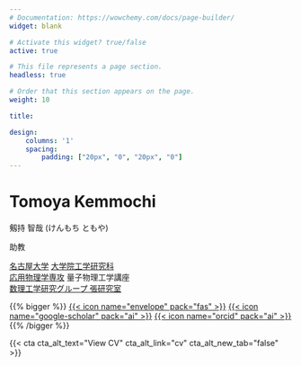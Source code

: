 ```yaml
---
# Documentation: https://wowchemy.com/docs/page-builder/
widget: blank

# Activate this widget? true/false
active: true

# This file represents a page section.
headless: true

# Order that this section appears on the page.
weight: 10

title: 

design:
    columns: '1'
    spacing:
        padding: ["20px", "0", "20px", "0"]
---
```


# Tomoya Kemmochi


剱持 智哉 (けんもち ともや)

助教

[名古屋大学](http://www.nagoya-u.ac.jp/) [大学院工学研究科](http://www.engg.nagoya-u.ac.jp/)  
[応用物理学専攻](http://www.ap.pse.nagoya-u.ac.jp/) 量子物理工学講座  
[数理工学研究グループ 張研究室](http://na.nuap.nagoya-u.ac.jp/)


{{% bigger %}}
[{{< icon name="envelope" pack="fas" >}}](#contact)
<a href="https://scholar.google.co.jp/citations?user=tNnJyuMAAAAJ" target="_blank" rel="noopener noreferrer">{{< icon name="google-scholar" pack="ai" >}}</a>
<a href="https://orcid.org/0000-0003-4060-6288" target="_blank" rel="noopener noreferrer">{{< icon name="orcid" pack="ai" >}}</a>
{{% /bigger %}}

{{< cta cta_alt_text="View CV" cta_alt_link="cv" cta_alt_new_tab="false" >}}